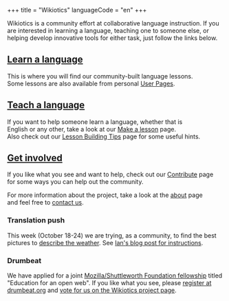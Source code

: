 +++
title = "Wikiotics"
languageCode = "en"
+++

Wikiotics is a community effort at collaborative language instruction.
If you are interested in learning a language, teaching one to someone
else, or helping develop innovative tools for either task, just follow
the links below.

## [Learn a language](/en/Take_a_lesson)

This is where you will find our community-built language lessons.  
Some lessons are also available from personal [User
Pages](/en/User_Pages).

## [Teach a language](/en/Make_a_lesson)

If you want to help someone learn a language, whether that is  
English or any other, take a look at our [Make a
lesson](/en/Make_a_lesson) page.  
Also check out our [Lesson Building Tips](/en/Lesson_Building_Tips) page
for some useful hints.

## [Get involved](/en/Get_involved)

If you like what you see and want to help, check out our
[Contribute](/en/Contribute) page  
for some ways you can help out the community.

For more information about the project, take a look at the
[about](/en/about) page  
and feel free to [contact us](/en/contact).

### Translation push

This week (October 18-24) we are trying, as a community, to find the
best pictures to [describe the weather](/en/Weather_talk). See [Ian's
blog post for
instructions](https://www.drumbeat.org/content/common-goal-talking-about-weather).

### Drumbeat

We have applied for a joint [Mozilla/Shuttleworth Foundation
fellowship](http://www.mozilla.org/grants/education-fellowship.html)
titled "Education for an open web". If you like what you see, please
[register at drumbeat.org](http://www.drumbeat.org/user/register) and
[vote for us on the Wikiotics project
page](http://www.drumbeat.org/node/29376/about).
